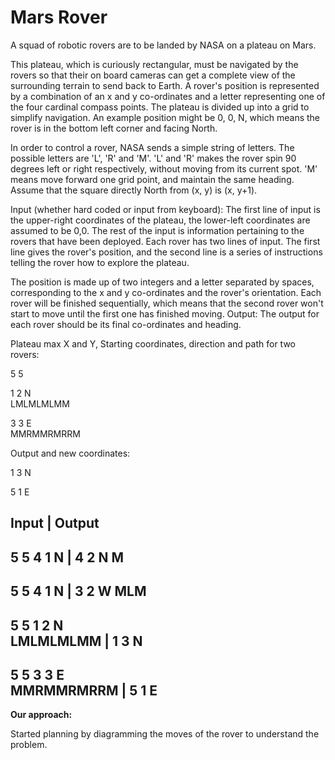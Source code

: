 # Mars Rover

A squad of robotic rovers are to be landed by NASA on a plateau on Mars.

This plateau, which is curiously rectangular, must be navigated by the rovers so that their on board cameras can get a complete view of the surrounding terrain to send back to Earth.
A rover's position is represented by a combination of an x and y co-ordinates and a letter representing one of the four cardinal compass points. The plateau is divided up into a grid to simplify navigation. An example position might be 0, 0, N, which means the rover is in the bottom left corner and facing North.

In order to control a rover, NASA sends a simple string of letters. The possible letters are 'L', 'R' and 'M'. 'L' and 'R' makes the rover spin 90 degrees left or right respectively, without moving from its current spot.
'M' means move forward one grid point, and maintain the same heading.
Assume that the square directly North from (x, y) is (x, y+1).

Input (whether hard coded or input from keyboard):
The first line of input is the upper-right coordinates of the plateau, the lower-left coordinates are assumed to be 0,0.
The rest of the input is information pertaining to the rovers that have been deployed. Each rover has two lines of input. The first line gives the rover's position, and the second line is a series of instructions telling the rover how to explore the plateau.

The position is made up of two integers and a letter separated by spaces, corresponding to the x and y co-ordinates and the rover's orientation.
Each rover will be finished sequentially, which means that the second rover won't start to move until the first one has finished moving.
Output:
The output for each rover should be its final co-ordinates and heading.

Plateau max X and Y, Starting coordinates, direction and path for two rovers:  


5 5  

1 2 N  
LMLMLMLMM  

3 3 E  
MMRMMRMRRM  

Output and new coordinates:

1 3 N

5 1 E




Input      |  Output
----------------------
5 5 
4 1 N      |  4 2 N 
M
----------------------
5 5
4 1 N      | 3 2 W
MLM 
----------------------
5 5 
1 2 N  
LMLMLMLMM  |  1 3 N
----------------------
5 5
3 3 E  
MMRMMRMRRM |  5 1 E
----------------------

**Our approach:**

Started planning by diagramming the moves of the rover to understand the problem. 








